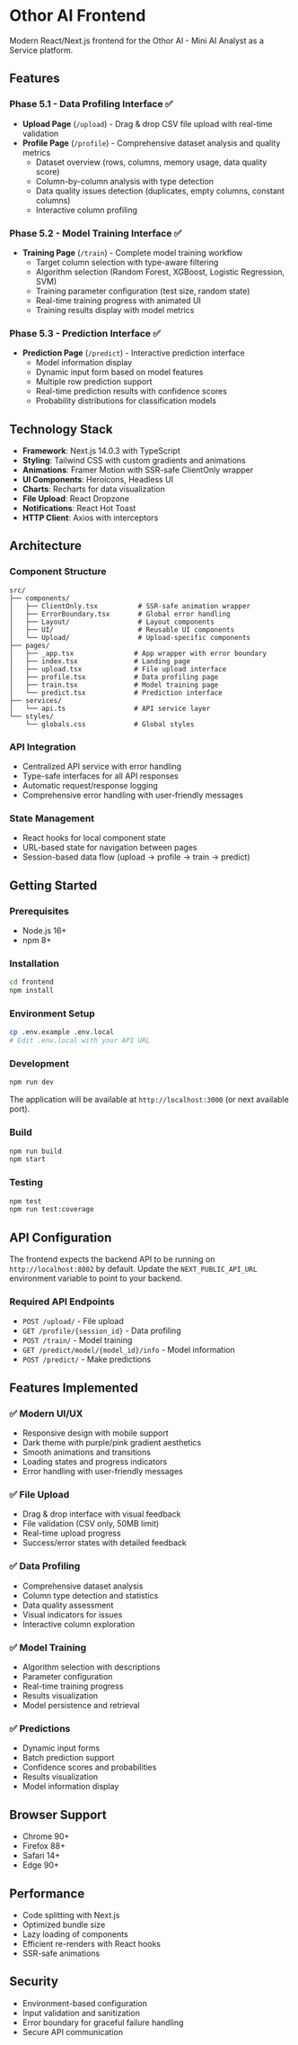 # Othor AI Frontend

Modern React/Next.js frontend for the Othor AI - Mini AI Analyst as a Service platform.

## Features

### Phase 5.1 - Data Profiling Interface ✅
- **Upload Page** (`/upload`) - Drag & drop CSV file upload with real-time validation
- **Profile Page** (`/profile`) - Comprehensive dataset analysis and quality metrics
  - Dataset overview (rows, columns, memory usage, data quality score)
  - Column-by-column analysis with type detection
  - Data quality issues detection (duplicates, empty columns, constant columns)
  - Interactive column profiling

### Phase 5.2 - Model Training Interface ✅
- **Training Page** (`/train`) - Complete model training workflow
  - Target column selection with type-aware filtering
  - Algorithm selection (Random Forest, XGBoost, Logistic Regression, SVM)
  - Training parameter configuration (test size, random state)
  - Real-time training progress with animated UI
  - Training results display with model metrics

### Phase 5.3 - Prediction Interface ✅
- **Prediction Page** (`/predict`) - Interactive prediction interface
  - Model information display
  - Dynamic input form based on model features
  - Multiple row prediction support
  - Real-time prediction results with confidence scores
  - Probability distributions for classification models

## Technology Stack

- **Framework**: Next.js 14.0.3 with TypeScript
- **Styling**: Tailwind CSS with custom gradients and animations
- **Animations**: Framer Motion with SSR-safe ClientOnly wrapper
- **UI Components**: Heroicons, Headless UI
- **Charts**: Recharts for data visualization
- **File Upload**: React Dropzone
- **Notifications**: React Hot Toast
- **HTTP Client**: Axios with interceptors

## Architecture

### Component Structure
```
src/
├── components/
│   ├── ClientOnly.tsx          # SSR-safe animation wrapper
│   ├── ErrorBoundary.tsx       # Global error handling
│   ├── Layout/                 # Layout components
│   ├── UI/                     # Reusable UI components
│   └── Upload/                 # Upload-specific components
├── pages/
│   ├── _app.tsx               # App wrapper with error boundary
│   ├── index.tsx              # Landing page
│   ├── upload.tsx             # File upload interface
│   ├── profile.tsx            # Data profiling page
│   ├── train.tsx              # Model training page
│   └── predict.tsx            # Prediction interface
├── services/
│   └── api.ts                 # API service layer
└── styles/
    └── globals.css            # Global styles
```

### API Integration
- Centralized API service with error handling
- Type-safe interfaces for all API responses
- Automatic request/response logging
- Comprehensive error handling with user-friendly messages

### State Management
- React hooks for local component state
- URL-based state for navigation between pages
- Session-based data flow (upload → profile → train → predict)

## Getting Started

### Prerequisites
- Node.js 16+ 
- npm 8+

### Installation
```bash
cd frontend
npm install
```

### Environment Setup
```bash
cp .env.example .env.local
# Edit .env.local with your API URL
```

### Development
```bash
npm run dev
```
The application will be available at `http://localhost:3000` (or next available port).

### Build
```bash
npm run build
npm start
```

### Testing
```bash
npm test
npm run test:coverage
```

## API Configuration

The frontend expects the backend API to be running on `http://localhost:8002` by default. Update the `NEXT_PUBLIC_API_URL` environment variable to point to your backend.

### Required API Endpoints
- `POST /upload/` - File upload
- `GET /profile/{session_id}` - Data profiling
- `POST /train/` - Model training
- `GET /predict/model/{model_id}/info` - Model information
- `POST /predict/` - Make predictions

## Features Implemented

### ✅ Modern UI/UX
- Responsive design with mobile support
- Dark theme with purple/pink gradient aesthetics
- Smooth animations and transitions
- Loading states and progress indicators
- Error handling with user-friendly messages

### ✅ File Upload
- Drag & drop interface with visual feedback
- File validation (CSV only, 50MB limit)
- Real-time upload progress
- Success/error states with detailed feedback

### ✅ Data Profiling
- Comprehensive dataset analysis
- Column type detection and statistics
- Data quality assessment
- Visual indicators for issues
- Interactive column exploration

### ✅ Model Training
- Algorithm selection with descriptions
- Parameter configuration
- Real-time training progress
- Results visualization
- Model persistence and retrieval

### ✅ Predictions
- Dynamic input forms
- Batch prediction support
- Confidence scores and probabilities
- Results visualization
- Model information display

## Browser Support

- Chrome 90+
- Firefox 88+
- Safari 14+
- Edge 90+

## Performance

- Code splitting with Next.js
- Optimized bundle size
- Lazy loading of components
- Efficient re-renders with React hooks
- SSR-safe animations

## Security

- Environment-based configuration
- Input validation and sanitization
- Error boundary for graceful failure handling
- Secure API communication
